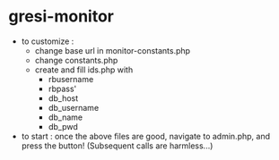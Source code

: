 # gresi-monitor

- to customize : 
	- change base url in monitor-constants.php
	- change constants.php
	- create and fill ids.php with
		- rbusername
		- rbpass'
		- db_host
		- db_username
		- db_name
		- db_pwd
- to start : once the above files are good, navigate to admin.php, and press the button! (Subsequent calls are harmless...)
